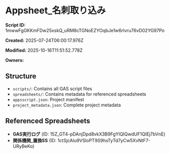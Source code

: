 # Appsheet_名刺取り込み

**Script ID:** 1mwwFgGKKmFDw25xskQ_uRM8cTGNoEZYOqbJe1w6rlvru76vD02YG97Po

**Created:** 2025-07-24T06:00:17.976Z

**Modified:** 2025-10-16T11:51:52.778Z

**Owners:** 

## Structure

- `scripts/`: Contains all GAS script files
- `spreadsheets/`: Contains metadata for referenced spreadsheets
- `appsscript.json`: Project manifest
- `project_metadata.json`: Complete project metadata

## Referenced Spreadsheets

- **GAS実行ログ** (ID: 15Z_GT4-pDAnjDpd8vkX3B9FgYlQIQwdUF1QIEj7bVnE)
- **関係機関_置換SS** (ID: 1ctSjcAlu9VSloPT9S9hsTyTd7yCw5XvNtF7-URyBeKo)
